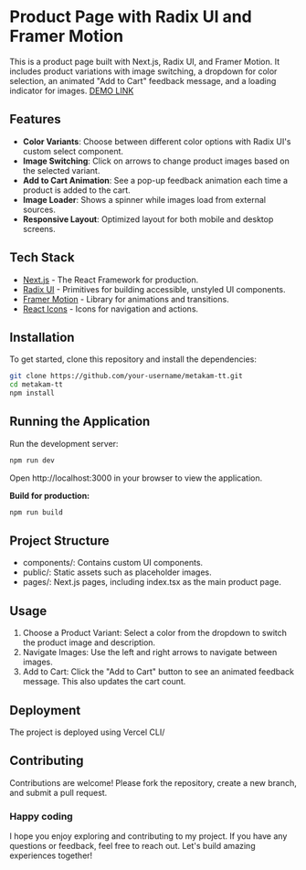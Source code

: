 # Product Page with Radix UI and Framer Motion

This is a product page built with Next.js, Radix UI, and Framer Motion. It includes product variations with image switching, a dropdown for color selection, an animated "Add to Cart" feedback message, and a loading indicator for images. [DEMO LINK](https://metakam-tt.vercel.app/)

## Features

- **Color Variants**: Choose between different color options with Radix UI's custom select component.
- **Image Switching**: Click on arrows to change product images based on the selected variant.
- **Add to Cart Animation**: See a pop-up feedback animation each time a product is added to the cart.
- **Image Loader**: Shows a spinner while images load from external sources.
- **Responsive Layout**: Optimized layout for both mobile and desktop screens.

## Tech Stack

- [Next.js](https://nextjs.org/) - The React Framework for production.
- [Radix UI](https://www.radix-ui.com/) - Primitives for building accessible, unstyled UI components.
- [Framer Motion](https://www.framer.com/motion/) - Library for animations and transitions.
- [React Icons](https://react-icons.github.io/react-icons/) - Icons for navigation and actions.

## Installation

To get started, clone this repository and install the dependencies:

```bash
git clone https://github.com/your-username/metakam-tt.git
cd metakam-tt
npm install
```

## Running the Application

Run the development server:

```bash
npm run dev
```

Open http://localhost:3000 in your browser to view the application.

**Build for production:**

```bash
npm run build
```

## Project Structure

- components/: Contains custom UI components.
- public/: Static assets such as placeholder images.
- pages/: Next.js pages, including index.tsx as the main product page.

## Usage

1. Choose a Product Variant: Select a color from the dropdown to switch the product image and description.
2. Navigate Images: Use the left and right arrows to navigate between images.
3. Add to Cart: Click the "Add to Cart" button to see an animated feedback message. This also updates the cart count.

## Deployment

The project is deployed using Vercel CLI/

## Contributing

Contributions are welcome! Please fork the repository, create a new branch, and submit a pull request.

### Happy coding

I hope you enjoy exploring and contributing to my project. If you have any questions or feedback, feel free to reach out. Let's build amazing experiences together!
